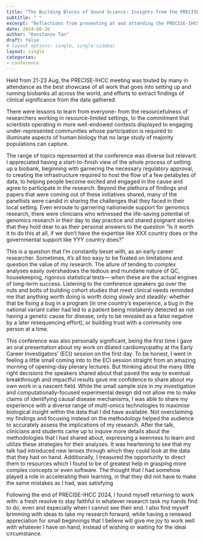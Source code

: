 ```yaml
---
title: "The Building Blocks of Sound Science: Insights from the PRECISE-IHCC conference"
subtitle: " "
excerpt: "Reflections from presenting at and attending the PRECISE-IHCC conference (2024; Singapore)."
date: 2024-08-26
author: "Konstanze Tan"
draft: false
# layout options: single, single-sidebar
layout: single
categories:
- conference
---
```


Held from 21-23 Aug, the PRECISE-IHCC meeting was touted by many in attendance as the best showcase of all work that goes into setting up and running biobanks all across the world, and efforts to extract findings of clinical significance from the data gathered.

There were lessons to learn from everyone- from the resourcefulness of researchers working in resource-limited settings, to the commitment that scientists operating in more well-endowed contexts displayed to engaging under-represented communities whose participation is required to illuminate aspects of human biology that no large study of majority populations can capture.

The range of topics represented at the conference was diverse but relevant. I appreciated having a start-to-finish view of the whole process of setting up a biobank, beginning with garnering the necessary regulatory approval, to creating the infrastructure required to host the flow of a few petabytes of data, to helping people become excited and engaged in the cause and agree to participate in the research. Beyond the plethora of findings and papers that were coming out of these initiatives shared, many of the panellists were candid in sharing the challenges that they faced in their local setting. Even enroute to garnering nationwide support for genomics research, there were clinicians who witnessed the life-saving potential of genomics research in their day to day practice and shared poignant stories that they hold dear to as their personal answers to the question “Is it worth it to do this at all, if we don’t have the expertise like XXX country does or the governmental support like YYY country does?”

This is a question that I’m constantly beset with, as an early career researcher. Sometimes, it’s all too easy to be fixated on limitations and question the value of my research. The allure of tending to complex analyses easily overshadows the tedious and mundane nature of QC, housekeeping, rigorous statistical tests— when these are the actual engines of long-term success. Listening to the conference speakers go over the nuts and bolts of building cohort studies that meet clinical needs reminded me that anything worth doing is worth doing slowly and steadily: whether that be fixing a bug in a program (in one country’s experience, a bug in the national variant caller had led to a patient being mistakenly detected as not having a genetic cause for disease, only to be revealed as a false negative by a later resequencing effort), or building trust with a community one person at a time.

This conference was also personally significant, being the first time I gave an oral presentation about my work on dilated cardiomyopathy at the Early Career Investigators’ (ECI) session on the first day. To be honest, I went in feeling a little small coming into to the ECI session straight from an amazing morning of opening-day plenary lectures. But thinking about the many little right decisions the speakers shared about that paved the way to eventual breakthrough and impactful results gave me confidence to share about my own work in a nascent field. While the small sample size in my investigation and computationally-focused experimental design did not allow me to make claims of identifying causal disease mechanisms, I was able to share my experience with a diverse range of multi-omics technologies to maximise biological insight within the data that I did have available. Not overclaiming my findings and focusing instead on the methodology helped the audience to accurately assess the implications of my research. After the talk, clinicians and students came up to inquire more details about the methodologies that I had shared about, expressing a keenness to learn and utilize these strategies for their analyses. It was heartening to see that my talk had introduced new lenses through which they could look at the data that they had on hand. Additionally, I treasured the opportunity to direct them to resources which I found to be of greatest help in grasping more complex concepts or even software. The thought that I had somehow played a role in accelerating their learning, in that they did not have to make the same mistakes as I had, was satisfying

Following the end of PRECISE-IHCC 2024, I found myself returning to work with: a fresh resolve to stay faithful in whatever research task my hands find to do, even and especially when I cannot see their end. I also find myself brimming with ideas to take my research forward, while having a renewed appreciation for small beginnings that I believe will give me joy to work well with whatever I have on hand, instead of wishing or waiting for the ideal circumstance.
